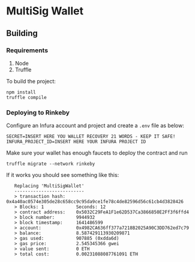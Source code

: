 # MultiSig Wallet
## Building
### Requirements
1. Node
2. Truffle

To build the project:
```
npm install
truffle compile
```
### Deploying to Rinkeby
Configure an Infura account and project and create a ```.env``` file as below:
```
SECRET=INSERT HERE YOU WALLET RECOVERY 21 WORDS - KEEP IT SAFE!
INFURA_PROJECT_ID=INSERT HERE YOUR INFURA PROJECT ID
```

Make sure your wallet has enough faucets to deploy the contract and run
```
truffle migrate --network rinkeby
```
If it works you should see something like this:
```
   Replacing 'MultiSigWallet'
   --------------------------
   > transaction hash:    0x4a40ac0574e305de28c658cc9c95da9ce1fe78c4de82596d56c61cb4d3828426
   > Blocks: 1            Seconds: 12
   > contract address:    0x5032C29FeA1F1e62D537Ca3866850E2Ff3f6ffd4
   > block number:        9944932
   > block timestamp:     1641486599
   > account:             0x4982CA636ff377a7218B2025A90C3DD762ed7c79
   > balance:             8.587429113930209871
   > gas used:            907885 (0xdda6d)
   > gas price:           2.545345366 gwei
   > value sent:          0 ETH
   > total cost:          0.00231088087761091 ETH
```